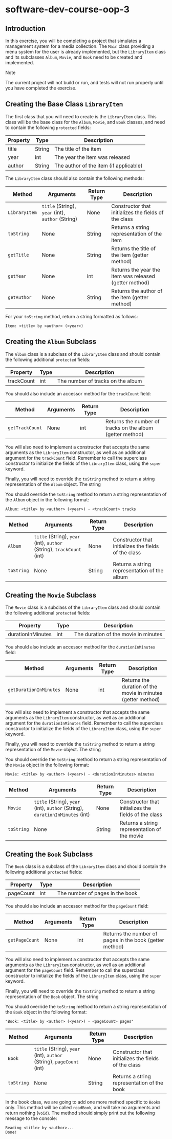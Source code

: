 # software-dev-course-oop-3

## Introduction

In this exercise, you will be completing a project that simulates a management system for a media collection.
The `Main` class providing a menu system for the user is already implemented, but the `LibraryItem` class and its
subclasses `Album`, `Movie`, and `Book` need to be created and implemented.

> [!NOTE]
> The current project will not build or run, and tests will not run properly until you have completed the exercise.

## Creating the Base Class `LibraryItem`

The first class that you will need to create is the `LibraryItem` class.  This class will be the base class for the
`Album`, `Movie`, and `Book` classes, and need to contain the following `protected` fields:

| Property | Type   | Description                            |
|----------|--------|----------------------------------------|
| title    | String | The title of the item                  |
| year     | int    | The year the item was released         |
| author   | String | The author of the item (if applicable) |

The `LibraryItem` class should also contain the following methods:

| Method        | Arguments                                         | Return Type  | Description                                            |
|---------------|---------------------------------------------------|--------------|--------------------------------------------------------|
| `LibraryItem` | `title` (String), `year` (int), `author` (String) | None         | Constructor that initializes the fields of the class   |
| `toString`    | None                                              | String       | Returns a string representation of the item            |
| `getTitle`    | None                                              | String       | Returns the title of the item (getter method)          |
| `getYear`     | None                                              | int          | Returns the year the item was released (getter method) |
| `getAuthor`   | None                                              | String       | Returns the author of the item (getter method)         |

For your `toString` method, return a string formatted as follows:

```
Item: <title> by <author> (<year>)
```

## Creating the `Album` Subclass

The `Album` class is a subclass of the `LibraryItem` class and should contain the following additional `protected` fields:

| Property   | Type    | Description                             |
|------------|---------|-----------------------------------------|
| trackCount | int     | The number of tracks on the album       |

You should also include an accessor method for the `trackCount` field:

| Method          | Arguments    | Return Type | Description                                               |
|-----------------|--------------|-------------|-----------------------------------------------------------|
| `getTrackCount` | None         | int         | Returns the number of tracks on the album (getter method) |

You will also need to implement a constructor that accepts the same arguments as the `LibraryItem` constructor, as well as
an additional argument for the `trackCount` field.  Remember to call the superclass constructor to initialize the fields of the
`LibraryItem` class, using the `super` keyword.

Finally, you will need to override the `toString` method to return a string representation of the `Album` object.  The string

You should override the `toString` method to return a string representation of the `Album` object in the following format:

```
Album: <title> by <author> (<year>) - <trackCount> tracks
```

| Method          | Arguments                                                             | Return Type  | Description                                                |
|-----------------|-----------------------------------------------------------------------|--------------|------------------------------------------------------------|
| `Album`         | `title` (String), `year` (int), `author` (String), `trackCount` (int) | None         | Constructor that initializes the fields of the class       |
| `toString`      | None                                                                  | String       | Returns a string representation of the album               |


## Creating the `Movie` Subclass

The `Movie` class is a subclass of the `LibraryItem` class and should contain the following additional `protected` fields:

| Property          | Type    | Description                             |
|-------------------|---------|-----------------------------------------|
| durationInMinutes | int     | The duration of the movie in minutes    |

You should also include an accessor method for the `durationInMinutes` field:

| Method                  | Arguments    | Return Type | Description                                                  |
|-------------------------|--------------|-------------|--------------------------------------------------------------|
| `getDurationInMinutes`  | None         | int         | Returns the duration of the movie in minutes (getter method) |

You will also need to implement a constructor that accepts the same arguments as the `LibraryItem` constructor, as well as
an additional argument for the `durationInMinutes` field.  Remember to call the superclass constructor to initialize the fields of the
`LibraryItem` class, using the `super` keyword.

Finally, you will need to override the `toString` method to return a string representation of the `Movie` object.  The string

You should override the `toString` method to return a string representation of the `Movie` object in the following format:

```
Movie: <title> by <author> (<year>) - <durationInMinutes> minutes
```

| Method          | Arguments                                                                    | Return Type  | Description                                                 |
|-----------------|------------------------------------------------------------------------------|--------------|-------------------------------------------------------------|
| `Movie`         | `title` (String), `year` (int), `author` (String), `durationInMinutes` (int) | None         | Constructor that initializes the fields of the class        |
| `toString`      | None                                                                         | String       | Returns a string representation of the movie                |

## Creating the `Book` Subclass

The `Book` class is a subclass of the `LibraryItem` class and should contain the following additional `protected` fields:

| Property   | Type    | Description                             |
|------------|---------|-----------------------------------------|
| pageCount  | int     | The number of pages in the book         |

You should also include an accessor method for the `pageCount` field:

| Method          | Arguments    | Return Type | Description                                                  |
|-----------------|--------------|-------------|--------------------------------------------------------------|
| `getPageCount`  | None         | int         | Returns the number of pages in the book (getter method)      |

You will also need to implement a constructor that accepts the same arguments as the `LibraryItem` constructor, as well as
an additional argument for the `pageCount` field.  Remember to call the superclass constructor to initialize the fields of the
`LibraryItem` class, using the `super` keyword.

Finally, you will need to override the `toString` method to return a string representation of the `Book` object.  The string

You should override the `toString` method to return a string representation of the `Book` object in the following format:

```
"Book: <title> by <author> (<year>) - <pageCount> pages"
```

| Method          | Arguments                                                             | Return Type  | Description                                                |
|-----------------|-----------------------------------------------------------------------|--------------|------------------------------------------------------------|
| `Book`          | `title` (String), `year` (int), `author` (String), `pageCount` (int) | None         | Constructor that initializes the fields of the class       |
| `toString`      | None                                                                  | String       | Returns a string representation of the book                |

In the book class, we are going to add one more method specific to `Book`s only.  This method will be called
`readBook`, and will take no arguments and return nothing (`void`).  The method should simply print out the following
message to the console:

```
Reading <title> by <author>...
Done!
```
